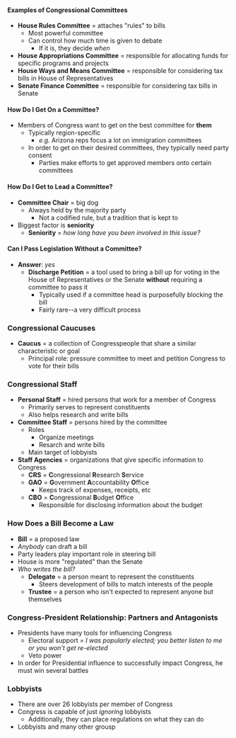 #### Examples of Congressional Committees
- **House Rules Committee** = attaches "rules" to bills
    * Most powerful committee
    * Can control how much time is given to debate
        + If it is, they decide *when*
- **House Appropriations Committee** = responsible for allocating funds for specific programs and projects
- **House Ways and Means Committee** = responsible for considering tax bills in House of Representatives
- **Senate Finance Committee** = responsible for considering tax bills in Senate

#### How Do I Get On a Committee?
- Members of Congress want to get on the best committee for **them**
    * Typically region-specific
        + *e.g.* Arizona reps focus a lot on immigration committees
    * In order to get on their desired committees, they typically need party consent
        + Parties make efforts to get approved members onto certain committees

#### How Do I Get to Lead a Committee?
- **Committee Chair** = big dog
    * Always held by the majority party
        + Not a codified rule, but a tradition that is kept to
- Biggest factor is **seniority**
    * **Seniority** = *how long have you been involved in this issue?*

#### Can I Pass Legislation Without a Committee?
- **Answer**: *yes*
    * **Discharge Petition** = a tool used to bring a bill up for voting in the House of Representatives or the Senate **without** requiring a committee to pass it
        + Typically used if a committee head is purposefully blocking the bill
        + Fairly rare--a very difficult process

### Congressional Caucuses
- **Caucus** = a collection of Congresspeople that share a similar characteristic or goal
    * Principal role: pressure committee to meet and petition Congress to vote for their bills

### Congressional Staff
- **Personal Staff** = hired persons that work for a member of Congress
    * Primarily serves to represent constituents
    * Also helps research and write bills
- **Committee Staff** = persons hired by the committee
    * Roles
        + Organize meetings
        + Resarch and write bills
    * Main target of lobbyists
- **Staff Agencies** = organizations that give specific information to Congress
    * **CRS** = **C**ongressional **R**esearch **S**ervice
    * **GAO** = **G**overnment **A**ccountability **O**ffice
        + Keeps track of expenses, receipts, etc
    * **CBO** = **C**ongressional **B**udget **O**ffice
        + Responsible for disclosing information about the budget

### How Does a Bill Become a Law
- **Bill** = a proposed law
- *Anybody* can draft a bill
- Party leaders play important role in steering bill
- House is more "regulated" than the Senate
- *Who writes the bill?*
    * **Delegate** = a person meant to represent the constituents
        + Steers development of bills to match interests of the people
    * **Trustee** = a person who isn't expected to represent anyone but themselves

### Congress-President Relationship: Partners and Antagonists
- Presidents have many tools for influencing Congress
    * Electoral support = *I was popularly elected; you better listen to me or you won't get re-elected*
    * Veto power
- In order for Presidential influence to successfully impact Congress, he must win several battles

### Lobbyists
- There are over 26 lobbyists per member of Congress
- Congress is capable of just *ignoring* lobbyists
    * Additionally, they can place regulations on what they can do
- Lobbyists and many other grousp
